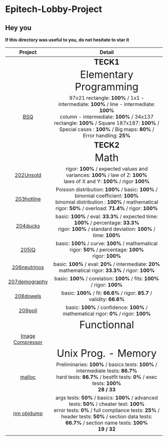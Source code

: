# Epitech-Lobby-Project

## Hey you

**If this directory was useful to you, do not hesitate to star it**

|Project	|Detail   	|
|:--:	|:-:	|
|       | <font size="5"> **TECK1**</font> |
|       |  <font size="6"> Elementary Programming</font> |
|[BSQ](https://github.com/Tom-Hermann/BSQ)| 97x21 rectangle: **100%** / 1x1 - intermediate: **100%**  / line - intermediate: **100%** </br> column - intermediate: **100%** / 34x137 rectangle: **100%** / Square 187x187: **100%** / Special cases : **100%** / Big maps: **80%** / Error handling: **25%**      |
|       | <font size="5"> **TECK2**</font> |
|       |  <font size="6"> Math</font> |
|[202Unsold](https://github.com/Tom-Hermann/202Unsold)| rigor: **100%** / expected values and variances: **100%** / law of Z: **100%** </br> laws of X and Y: **100%** / rigor **100%**       |
|[203hotline](https://github.com/Tom-Hermann/203hotline)| Poisson distribution: **100%** / basic: **100%** / binomial coefficient: **100%** </br> binomial distribution : **100%** / mathematical rigor: **50%** / overload: **71.4%** / rigor: **100%**     |
|[204ducks](https://github.com/Tom-Hermann/204ducks)| basic: **100%** / eval: **33.3%** / expected time: **100%** / percentage: **33.3%** </br> rigor: **100%** / standard deviation: **100%** / time: **100%**       |
|[205IQ](https://github.com/Tom-Hermann/205IQ)|  basic: **100%** / curve: **100%** / mathematical rigor: **50%** / percentage: **100%** </br> rigor: **100%**      |
|[206neutrinos](https://github.com/Tom-Hermann/206neutrinos)| basic: **100%** / eval: **20%** / intermediate: **20%** </br> mathematical rigor: **33.3%** / rigor: **100%**       |
|[207demography](https://github.com/Tom-Hermann/207demography)| basic: **100%** / corelation: **100%** / fits: **100%** / rigor: **100%**      |
|[208dowels](https://github.com/Tom-Hermann/208dowels)| basic: **100%** / fit: **66.6%** / rigor: **85.7** / validity: **66.6%**     |
|[209poll](https://github.com/Tom-Hermann/209poll)| basic: **100%** / confidence: **100%** / mathematical rigor: **0%** / rigor: **100%**       |
|       |  <font size="6"> Functionnal</font> |
|[Image Compressor](https://github.com/Tom-Hermann/Image_Compressor)	|	|
|       |  <font size="6"> Unix Prog. - Memory</font> |
|[malloc](https://github.com/Tom-Hermann/malloc)| Preliminaries: **100%** / basics tests: **100%** / intermediate tests: **86.7%** </br> hard tests: **86.7%** / bestfit tests: **0%** /  exec tests: **100%** </br> **28 / 33**     |
|[nm objdump](https://github.com/Tom-Hermann/objdump)| args tests: **50%** / basics: **100%** / advanced tests: **50%** / cheater test: **100%** </br> error tests: **0%** / full compliance tests: **25%** / header tests: **50%** / section data tests: **66.7%** / section name tests: **100%** </br>  **19 / 32**     |
|[]()|       |



